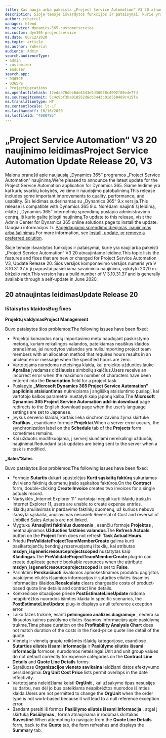 ```yaml
---
title: Kas nauja arba pakeista „Project Service Automation“ V3 20 atnaujintame leidime
description: Šioje temoje išvardytos funkcijos ir pataisymai, kurie yra pasiekiami „Project Service Automation“ V3 20 naujinimo leidime
author: ruhercul
manager: kfend
ms.service: dynamics-365-customerservice
ms.custom: dyn365-projectservice
ms.date: 06/12/2020
ms.topic: article
ms.author: ruhercul
audience: Admin
search.audienceType:
- admin
- customizer
- enduser
search.app:
- D365CE
- D365PS
- ProjectOperations
ms.openlocfilehash: 12edae76dbc6de63d3e2d36058c4092f80ede77d
ms.sourcegitcommit: 5c4c9bf3ba018562d6cb3443c01d550489c415fa
ms.translationtype: HT
ms.contentlocale: lt-LT
ms.lasthandoff: 10/16/2020
ms.locfileid: "4080785"
---
```

# <a name="project-service-automation-update-release-20-v3"></a><span data-ttu-id="63f29-103">„Project Service Automation“ V3 20 naujinimo leidimas</span><span class="sxs-lookup"><span data-stu-id="63f29-103">Project Service Automation Update Release 20, V3</span></span>

<span data-ttu-id="63f29-104">Malonu pranešti apie naujausią „Dynamics 365“ programos „Project Service Automation“ naujinimą.</span><span class="sxs-lookup"><span data-stu-id="63f29-104">We’re pleased to announce the latest update for the Project Service Automation application for Dynamics 365.</span></span> <span data-ttu-id="63f29-105">Šiame leidime yra kai kurių svarbių kokybės, veikimo ir naudojimo patobulinimų.</span><span class="sxs-lookup"><span data-stu-id="63f29-105">This release includes some important improvements to quality, performance, and usability.</span></span> <span data-ttu-id="63f29-106">Šis leidimas suderinamas su „Dynamics 365“ 9.x versija.</span><span class="sxs-lookup"><span data-stu-id="63f29-106">This release is compatible with Dynamics 365 9.x.</span></span> <span data-ttu-id="63f29-107">Norėdami naujinti šį leidimą, eikite į „Dynamics 365“ internetinių sprendimų puslapio administravimo centrą, iš kurio galite įdiegti naujinimą.</span><span class="sxs-lookup"><span data-stu-id="63f29-107">To update to this release, visit the Admin Center for Dynamics 365 online solutions page to install the update.</span></span> <span data-ttu-id="63f29-108">Daugiau informacijos žr. [Pageidaujamo sprendimo diegimas, naujinimas arba šalinimas](https://docs.microsoft.com/power-platform/admin/install-remove-preferred-solution).</span><span class="sxs-lookup"><span data-stu-id="63f29-108">For more information, see [Install, update, or remove a preferred solution](https://docs.microsoft.com/power-platform/admin/install-remove-preferred-solution).</span></span>

<span data-ttu-id="63f29-109">Šioje temoje išvardytos funkcijos ir pataisymai, kurie yra nauji arba pakeisti „Project Service Automation“ V3 20 atnaujintame leidime.</span><span class="sxs-lookup"><span data-stu-id="63f29-109">This topic lists the features and fixes that are new or changed for Project Service Automation V3, Update Release 20.</span></span> <span data-ttu-id="63f29-110">Šios versijos komponavimo versijos numeris yra V 3.10.31.37 ir ji paprastai pasiekiama savaiminiu naujinimu, vykdytu 2020 m. birželio mėn.</span><span class="sxs-lookup"><span data-stu-id="63f29-110">This version has a build number of V 3.10.31.37 and is generally available through a self-update in June 2020.</span></span>

## <a name="update-release-20"></a><span data-ttu-id="63f29-111">20 atnaujintas leidimas</span><span class="sxs-lookup"><span data-stu-id="63f29-111">Update Release 20</span></span>

### <a name="bug-fixes"></a><span data-ttu-id="63f29-112">Ištaisytos klaidos</span><span class="sxs-lookup"><span data-stu-id="63f29-112">Bug fixes</span></span>

<span data-ttu-id="63f29-113">**Projektų valdymas**</span><span class="sxs-lookup"><span data-stu-id="63f29-113">**Project Management**</span></span>

<span data-ttu-id="63f29-114">Buvo pataisytos šios problemos:</span><span class="sxs-lookup"><span data-stu-id="63f29-114">The following issues have been fixed:</span></span>

- <span data-ttu-id="63f29-115">Projekto komandos narių importavimo metu naudojant paskirstymo metodą, kuriam reikalingos valandos, pateikiamas neaiškus klaidos pranešimas, jei nurodytos valandos yra nulis.</span><span class="sxs-lookup"><span data-stu-id="63f29-115">Importing project team members with an allocation method that requires hours results in an unclear error message when the specified hours are zero.</span></span>
- <span data-ttu-id="63f29-116">Vartotojams nurodoma neteisinga klaida, kai projekto užduoties lauke **Aprašas** įvedamas didžiausias simbolių skaičius.</span><span class="sxs-lookup"><span data-stu-id="63f29-116">Users receive an incorrect error when the maximum number of characters have been entered into the **Description** field for a project task.</span></span>
- <span data-ttu-id="63f29-117">Puslapyje **„Microsoft Dynamics 365 Project Service Automation” papildinio atsisiuntimas** nukreipiama į anglišką atsisiuntimo puslapį, kai vartotojo kalbos parametrai nustatyti kaip japonų kalba.</span><span class="sxs-lookup"><span data-stu-id="63f29-117">The **Microsoft Dynamics 365 Project Service Automation add-in download** page redirects to the English download page when the user’s language settings are set to Japanese.</span></span>
- <span data-ttu-id="63f29-118">Įvykus serverio klaidai, kartais lieka sinchronizavimo žyma skirtuke **Grafikas** , esančiame formoje **Projektai**.</span><span class="sxs-lookup"><span data-stu-id="63f29-118">When a server error occurs, the synchronization label on the **Schedule** tab of the **Projects** form sometimes remains.</span></span>
- <span data-ttu-id="63f29-119">Kai užduotis modifikuojama, į serverį siunčiami nereikalingi užduočių naujinimai.</span><span class="sxs-lookup"><span data-stu-id="63f29-119">Redundant task updates are being sent to the server when a task is modified.</span></span>

<span data-ttu-id="63f29-120">**„Sales“**</span><span class="sxs-lookup"><span data-stu-id="63f29-120">**Sales**</span></span>

<span data-ttu-id="63f29-121">Buvo pataisytos šios problemos:</span><span class="sxs-lookup"><span data-stu-id="63f29-121">The following issues have been fixed:</span></span>

- <span data-ttu-id="63f29-122">Formoje **Sutartis** dukart spustelėjus **Kurti sąskaitą faktūrą** sukuriamos dvi vieno faktinių duomenų įrašo sąskaitos faktūros.</span><span class="sxs-lookup"><span data-stu-id="63f29-122">On the **Contract** form, double-clicking **Create Invoice** creates two invoices for a single actuals record.</span></span>
- <span data-ttu-id="63f29-123">Naršyklės „Internet Explorer 11” vartotojai negali kurti išlaidų įrašų.</span><span class="sxs-lookup"><span data-stu-id="63f29-123">In Internet Explorer 11, users are unable to create expense entries.</span></span>
- <span data-ttu-id="63f29-124">Išlaidų anuliavimas ir pardavimo faktinių duomenų, už kuriuos nebuvo išrašyta sąskaita, anuliavimas nesusieti.</span><span class="sxs-lookup"><span data-stu-id="63f29-124">Reversal of Cost and reversal of Unbilled Sales Actuals are not linked.</span></span>
- <span data-ttu-id="63f29-125">Mygtuku **Atnaujinti faktinius duomenis** , esančiu formoje **Projektas** , neatnaujinamos **Užduoties faktinės valandos**.</span><span class="sxs-lookup"><span data-stu-id="63f29-125">The **Refresh Actuals** button on the **Project** form does not refresh **Task Actual Hours**.</span></span>
- <span data-ttu-id="63f29-126">Priedu **PreValidateProjectTeamMemberCreate** galima kurti pasikartojančių bendrųjų rezervuojamų išteklių, kai atributas **msdyn_isgenericresourceprojectscoped** nustatytas kaip **Klaidingas**.</span><span class="sxs-lookup"><span data-stu-id="63f29-126">The **PreValidateProjectTeamMemberCreate** plug-in can create duplicate generic bookable resources when the attribute **msdyn_isgenericresourceprojectscoped** is set to **False**.</span></span>
- <span data-ttu-id="63f29-127">Parinktimi **Perskaičiuoti** išvalomos apmokestinamos produktu pagrįstos pasiūlymo eilutės išsamios informacijos ir sutarties eilutės išsamios informacijos išlaidos.</span><span class="sxs-lookup"><span data-stu-id="63f29-127">**Recalculate** clears chargeable costs of product-based quote line details and contract line details.</span></span>
- <span data-ttu-id="63f29-128">Konkrečiose situacijose priede **PostEstimateLineUpdate** rodoma neapibrėžtos nuorodos išimties klaida.</span><span class="sxs-lookup"><span data-stu-id="63f29-128">In specific scenarios, the **PostEstimateLineUpdate** plug-in displays a null teference exception error.</span></span>
- <span data-ttu-id="63f29-129">Laiko fazės trukmė, esanti **pelningumo analizės diagramoje** , nedera su fiksuotos kainos pasiūlymo eilutės išsamios informacijos apie pasiūlymą trukme.</span><span class="sxs-lookup"><span data-stu-id="63f29-129">Time phase duration on the **Profitability Analysis Chart** does not match duration of the costs in the fixed-price quote line detail of the quote.</span></span>
- <span data-ttu-id="63f29-130">Vienetų ir vienetų grupių reikšmės išlaidų kategorijose, esančiose **Sutarties eilutės išsami informacija** ir **Pasiūlymo eilutės išsami informacija** formose, nurodomos neteisingai.</span><span class="sxs-lookup"><span data-stu-id="63f29-130">Unit and unit group values do not default correctly for expense categories on the **Contract Line Details** and **Quote Line Details** forms.</span></span>
- <span data-ttu-id="63f29-131">Sąrašuose **Organizacijos vieneto savikaina** leidžiami datos efektyvumo persidengimai.</span><span class="sxs-lookup"><span data-stu-id="63f29-131">**Org Unit Cost Price** lists permit overlaps in the date effectivity.</span></span>
- <span data-ttu-id="63f29-132">Vartotojams neleidžiama keisti **OrgUnit** , kai užsakymo tipas nesusijęs su darbu, nes dėl jo bus pateikiama neapibrėžtos nuorodos išimties klaida.</span><span class="sxs-lookup"><span data-stu-id="63f29-132">Users are not permitted to change the **OrgUnit** when the order type is not work-based because it will lead to a null reference exception error.</span></span>
- <span data-ttu-id="63f29-133">Bandant pereiti iš formos **Pasiūlymo eilutės išsami informacija** , atgal į skirtuką **Pasiūlymas** , forma atnaujinama ir rodomas skirtukas **Suvestinė**.</span><span class="sxs-lookup"><span data-stu-id="63f29-133">When attempting to navigate from the **Quote Line Details** form, back to the **Quote** tab, the form refreshes and displays the **Summary** tab.</span></span>
